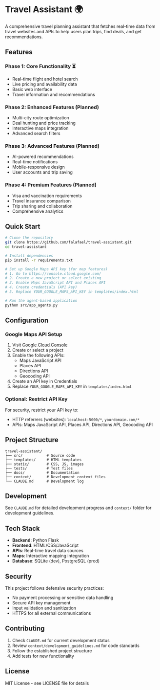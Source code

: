 # Travel Assistant 🌍

A comprehensive travel planning assistant that fetches real-time data from travel websites and APIs to help users plan trips, find deals, and get recommendations.

## Features

### Phase 1: Core Functionality ⏳
- Real-time flight and hotel search
- Live pricing and availability data
- Basic web interface
- Travel information and recommendations

### Phase 2: Enhanced Features (Planned)
- Multi-city route optimization
- Deal hunting and price tracking
- Interactive maps integration
- Advanced search filters

### Phase 3: Advanced Features (Planned)
- AI-powered recommendations
- Real-time notifications
- Mobile-responsive design
- User accounts and trip saving

### Phase 4: Premium Features (Planned)
- Visa and vaccination requirements
- Travel insurance comparison
- Trip sharing and collaboration
- Comprehensive analytics

## Quick Start

```bash
# Clone the repository  
git clone https://github.com/falafael/travel-assistant.git
cd travel-assistant

# Install dependencies
pip install -r requirements.txt

# Set up Google Maps API key (for map features)
# 1. Go to https://console.cloud.google.com/
# 2. Create a new project or select existing
# 3. Enable Maps JavaScript API and Places API
# 4. Create credentials (API key)
# 5. Replace YOUR_GOOGLE_MAPS_API_KEY in templates/index.html

# Run the agent-based application
python src/app_agents.py
```

## Configuration

### Google Maps API Setup
1. Visit [Google Cloud Console](https://console.cloud.google.com/)
2. Create or select a project
3. Enable the following APIs:
   - Maps JavaScript API
   - Places API  
   - Directions API
   - Geocoding API
4. Create an API key in Credentials
5. Replace `YOUR_GOOGLE_MAPS_API_KEY` in `templates/index.html`

### Optional: Restrict API Key
For security, restrict your API key to:
- HTTP referrers (websites): `localhost:5000/*`, `yourdomain.com/*`
- APIs: Maps JavaScript API, Places API, Directions API, Geocoding API

## Project Structure

```
travel-assistant/
├── src/           # Source code
├── templates/     # HTML templates
├── static/        # CSS, JS, images
├── tests/         # Test files
├── docs/          # Documentation
├── context/       # Development context files
└── CLAUDE.md      # Development log
```

## Development

See `CLAUDE.md` for detailed development progress and `context/` folder for development guidelines.

## Tech Stack

- **Backend**: Python Flask
- **Frontend**: HTML/CSS/JavaScript
- **APIs**: Real-time travel data sources
- **Maps**: Interactive mapping integration
- **Database**: SQLite (dev), PostgreSQL (prod)

## Security

This project follows defensive security practices:
- No payment processing or sensitive data handling
- Secure API key management
- Input validation and sanitization
- HTTPS for all external communications

## Contributing

1. Check `CLAUDE.md` for current development status
2. Review `context/development_guidelines.md` for code standards
3. Follow the established project structure
4. Add tests for new functionality

## License

MIT License - see LICENSE file for details